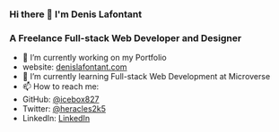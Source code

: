 ### Hi there 👋 I'm Denis Lafontant
### A Freelance Full-stack Web Developer and Designer

- 🔭 I’m currently working on my Portfolio
- website: [denislafontant.com](https://denislafontant.com)
- 🌱 I’m currently learning Full-stack Web Development at Microverse
- 📫 How to reach me:
- GitHub: [@icebox827](https://github.com/icebox827)
- Twitter: [@heracles2k5](https://twitter.com/@heracles2k5)
- LinkedIn: [LinkedIn](https://www.linkedin.com/in/denis-lafontant-37031439/)


